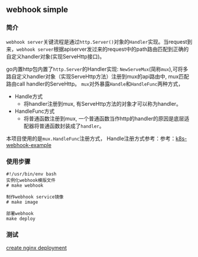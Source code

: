 
## webhook simple

### 简介
`webhook server`关键流程是通过`http.Server()`对象的`Handler`实现。当request到来，`webhook server`根据apiserver发过来的request中的path路由匹配到正确的自定义handler对象(实现ServeHttp接口)。

go内置http包内置了`http.Server`的Handler实现: `NewServeMux`(简称`mux`),可将多路自定义handler对象（实现ServeHttp方法）注册到mux的api路由中, mux匹配路由call handler的ServeHttp。
`mux`对外暴露`Handle`和`HandleFunc`两种方式，

- Handle方式 
  - 将handler注册到mux, 有ServeHttp方法的对象才可以称为handler。
- HandleFunc方式
  - 将普通函数注册到mux, 一个普通函数当作http的handler的原因是底层适配器将普通函数封装成了`handler`。

本项目使用的是`mux.HandleFunc`注册方式， Handle注册方式参考：参考：[k8s-webhook-example](https://github.com/slok/k8s-webhook-example)



### 使用步骤
```
#!/usr/bin/env bash
实例化webhook模版文件
# make webhook

制作webhook service镜像
# make image

部署webhook
make deploy
```

### 测试
[create nginx deployment](https://github.com/leemingeer/webhook-simple/tree/main/example)